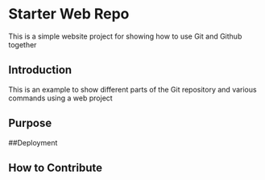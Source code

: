 
# Starter Web Repo

This is a simple website project for showing how to use Git and Github together

## Introduction

This is an example to show different parts of the Git repository and various commands using a web project

## Purpose

##Deployment

## How to Contribute